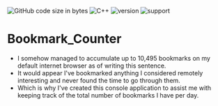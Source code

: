 ![GitHub code size in bytes](https://img.shields.io/github/languages/code-size/Anthony-T-N/Bookmark_Counter)
![C++](https://img.shields.io/badge/Language-C%2B%2B-ff69b4)
![version](https://img.shields.io/badge/version-1.0.0-yellow.svg)
![support](https://img.shields.io/badge/OS-Windows-orange.svg)

# Bookmark_Counter

- I somehow managed to accumulate up to 10,495 bookmarks on my default internet browser as of writing this sentence. 
- It would appear I've bookmarked anything I considered remotely interesting and never found the time to go through them.
- Which is why I've created this console application to assist me with keeping track of the total number of bookmarks I have per day. 


